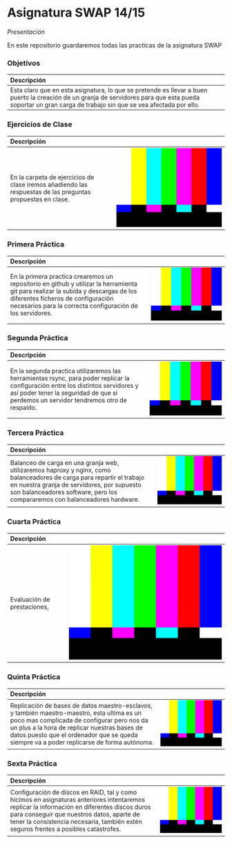 Asignatura SWAP 14/15
=====================
*Presentación*

En este repositorio guardaremos todas las practicas de la asignatura SWAP

### Objetivos
|Descripción|
|:---|
|Esta claro que en esta asignatura, lo que se pretende es llevar a buen puerto la creación de un granja de servidores para que esta pueda soportar un gran carga de trabajo sin que se vea afectada por ello.|

### Ejercicios de Clase
|Descripción||
|:---|---:|
|En la carpeta de ejercicios de clase iremos añadiendo las respuestas de las preguntas propuestas en clase.|![Imagen de Prueba](/resources/prueba.jpg "Esto es una Prueba")|

### Primera Práctica
|Descripción||
|:---|---:|
|En la primera practica crearemos un repositorio en github y utilizar la herramienta git para realizar la subida y descargas de los diferentes ficheros de configuración necesarios para la correcta configuración de los servidores.|![Imagen de Prueba](/resources/prueba.jpg "Esto es una Prueba")|

### Segunda Práctica
|Descripción||
|:---|---:|
| En la segunda practica utilizaremos las herramientas rsync, para poder replicar la configuración entre los distintos servidores y así poder tener la seguridad de que si perdemos un servidor tendremos otro de respaldo.|![Imagen de Prueba](/resources/prueba.jpg "Esto es una Prueba")|

### Tercera Práctica
|Descripción||
|:---|---:|
|Balanceo de carga en una granja web, utilizaremos haproxy y nginx, como balanceadores de carga para repartir el trabajo en nuestra granja de servidores, por supuesto son balanceadores software, pero los compararemos con balanceadores hardware.|![Imagen de Prueba](/resources/prueba.jpg "Esto es una Prueba")|

### Cuarta Práctica
|Descripción||
|:---|---:|
|Evaluación de prestaciones, |![Imagen de Prueba](/resources/prueba.jpg "Esto es una Prueba")|

### Quinta Práctica
|Descripción||
|:---|---:|
|Replicación de bases de datos maestro-esclavos, y también maestro-maestro, esta ultima es un poco mas complicada de configurar pero nos da un plus a la hora de replicar nuestras bases de datos puesto que el ordenador que se queda siempre va a poder replicarse de forma autónoma.|![Imagen de Prueba](/resources/prueba.jpg "Esto es una Prueba")|

### Sexta Práctica
|Descripción||
|:---|---:|
|Configuración de discos en RAID, tal y como hicimos en asignaturas anteriores intentaremos replicar la información en diferentes discos duros para conseguir que nuestros datos, aparte de tener la consistencia necesaria, también estén seguros frentes a posibles catástrofes.|![Imagen de Prueba](/resources/prueba.jpg "Esto es una Prueba")|
